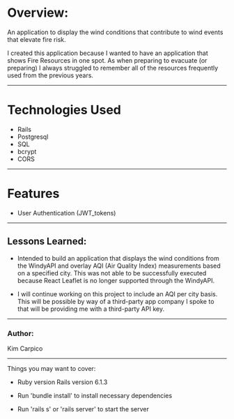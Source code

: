 # Overview:

An application to display the wind conditions that contribute to wind events that elevate fire risk.

I created this application because I wanted to have an application that shows Fire Resources in one spot. As when preparing to evacuate (or preparing) I always struggled to remember all of the resources frequently used from the previous years.

---

# Technologies Used

- Rails
- Postgresql
- SQL
- bcrypt
- CORS

---

# Features

- User Authentication (JWT_tokens)

---

## Lessons Learned:

- Intended to build an application that displays the wind conditions from the WindyAPI and overlay AQI (Air Quality Index) measurements based on a specified city. This was not able to be successfully executed because React Leaflet is no longer supported through the WindyAPI.

- I will continue working on this project to include an AQI per city basis. This will be possible by way of a third-party app company I spoke to that will be providing me with a third-party API key.

---

### Author:

Kim Carpico

---

Things you may want to cover:

- Ruby version
  Rails version 6.1.3

- Run 'bundle install' to install necessary dependencies

- Run 'rails s' or 'rails server' to start the server
